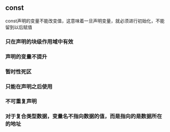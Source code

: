 ## const
const声明的变量不能改变值，这意味着一旦声明变量，就必须进行初始化，不能留到以后赋值  
### 只在声明的块级作用域中有效
### 声明的变量不提升
### 暂时性死区
### 只能在声明之后使用
### 不可重复声明
### 对于复合类型数据，变量名不指向数据的值，而是指向的是数据所在的地址
